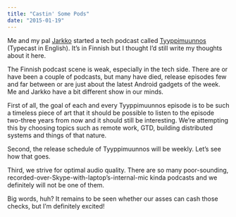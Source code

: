 ```yaml
---
title: "Castin' Some Pods"
date: "2015-01-19"
---
```


Me and my pal [Jarkko]("https://twitter.com/jarkko") started a tech podcast called [Tyyppimuunnos]("http://tyyppimuunnos.fi") (Typecast in English). It’s in Finnish but I thought I’d still write my thoughts about it here.

The Finnish podcast scene is weak, especially in the tech side. There are or have been a couple of podcasts, but many have died, release episodes few and far between or are just about the latest Android gadgets of the week. Me and Jarkko have a bit different show in our minds.

First of all, the goal of each and every Tyyppimuunnos episode is to be such a timeless piece of art that it should be possible to listen to the episode two-three years from now and it should still be interesting. We’re attempting this by choosing topics such as remote work, GTD, building distributed systems and things of that nature.

Second, the release schedule of Tyyppimuunnos will be weekly. Let’s see how that goes.

Third, we strive for optimal audio quality. There are so many poor-sounding, recorded-over-Skype-with-laptop’s-internal-mic kinda podcasts and we definitely will not be one of them.

Big words, huh? It remains to be seen whether our asses can cash those checks, but I’m definitely excited!
